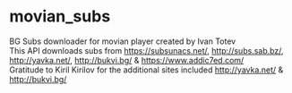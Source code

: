 # movian_subs
BG Subs downloader for movian player created by Ivan Totev
<br>This API downloads subs from https://subsunacs.net/, http://subs.sab.bz/, http://yavka.net/, http://bukvi.bg/ & https://www.addic7ed.com/
<br>Gratitude to Kiril Kirilov for the additional sites included http://yavka.net/ & http://bukvi.bg/
